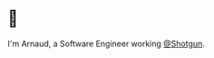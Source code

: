 # 👋

I'm Arnaud, a Software Engineer working [@Shotgun](https://shotgun.live).

<!--START_SECTION:waka-->
<!--END_SECTION:waka-->
